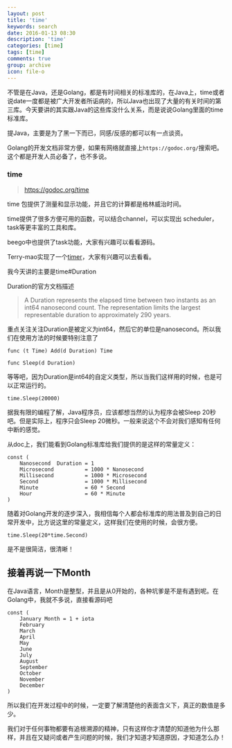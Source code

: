 ```yaml
---
layout: post
title: 'time'
keywords: search
date: 2016-01-13 08:30
description: 'time'
categories: [time]
tags: [time]
comments: true
group: archive
icon: file-o
---
```


不管是在Java，还是Golang，都是有时间相关的标准库的，在Java上，time或者说date一度都是被广大开发者所诟病的，所以Java也出现了大量的有关时间的第三库。今天要讲的其实跟Java的这些库没什么关系，而是说说Golang里面的time标准库。

提Java，主要是为了黑一下而已，同感/反感的都可以有一点谈资。

<!-- more -->

Golang的开发文档非常方便，如果有网络就直接上`https://godoc.org/`搜索吧。这个都是开发人员必备了，也不多说。

### time ###

>https://godoc.org/time

time 包提供了测量和显示功能，并且它的计算都是格林威治时间。

time提供了很多方便可用的函数，可以结合channel，可以实现出 scheduler，task等更丰富的工具和库。

beego中也提供了task功能，大家有兴趣可以看看源码。

Terry-mao实现了一个[timer](https://godoc.org/github.com/Terry-Mao/marmot/time)，大家有兴趣可以去看看。

我今天讲的主要是time#Duration

Duration的官方文档描述

>A Duration represents the elapsed time between two instants as an int64 nanosecond count. The representation limits the largest representable duration to approximately 290 years.

重点关注关注Duration是被定义为int64，然后它的单位是nanosecond。所以我们在使用方法的时候要特别注意了

`func (t Time) Add(d Duration) Time`

`func Sleep(d Duration)`

等等吧，因为Duration是int64的自定义类型，所以当我们这样用的时候，也是可以正常运行的。

`time.Sleep(20000)`

据我有限的编程了解，Java程序员，应该都想当然的认为程序会被Sleep 20秒吧。但是实际上，程序只会Sleep 20微秒。一般来说这个不会对我们感知有任何中断的感觉。

从doc上，我们能看到Golang标准库给我们提供的是这样的常量定义：

```golang
const (
    Nanosecond  Duration = 1
    Microsecond          = 1000 * Nanosecond
    Millisecond          = 1000 * Microsecond
    Second               = 1000 * Millisecond
    Minute               = 60 * Second
    Hour                 = 60 * Minute
)
```

随着对Golang开发的逐步深入，我相信每个人都会标准库的用法普及到自己的日常开发中，比方说这里的常量定义，这样我们在使用的时候，会很方便。

`time.Sleep(20*time.Second)`

是不是很简洁，很清晰！

## 接着再说一下Month ##

在Java语言，Month是整型，并且是从0开始的，各种坑爹是不是有遇到呢。在Golang中，我就不多说，直接看源码吧

```golang
const (
    January Month = 1 + iota
    February
    March
    April
    May
    June
    July
    August
    September
    October
    November
    December
)
```

所以我们在开发过程中的时候，一定要了解清楚他的表面含义下，真正的数值是多少。

我们对于任何事物都要有追根溯源的精神，只有这样你才清楚的知道他为什么那样，并且在又疑问或者产生问题的时候，我们才知道才知道原因，才知道怎么办！

